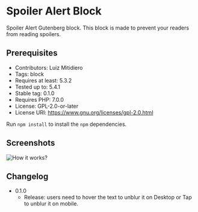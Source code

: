 # Spoiler Alert Block

Spoiler Alert Gutenberg block. This block is made to prevent your readers from reading spoilers.

## Prerequisites

- Contributors:      Luiz Mitidiero
- Tags:              block
- Requires at least: 5.3.2
- Tested up to:      5.4.1
- Stable tag:        0.1.0
- Requires PHP:      7.0.0
- License:           GPL-2.0-or-later
- License URI:       https://www.gnu.org/licenses/gpl-2.0.html

Run `npm install` to install the `npm` dependencies. 


## Screenshots

![How it works?](https://s7.gifyu.com/images/Untitled_-Aug-16-2020-7_23-PM.gif)

## Changelog
- 0.1.0
  - Release: users need to hover the text to unblur it on Desktop or Tap to unblur it on mobile.
